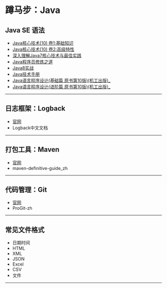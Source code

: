 #   蹲马步：Java

##  Java SE 语法

-   [Java核心技术(10) 卷1:基础知识](corejava/README.md)
-   [Java核心技术(10) 卷2:高级特性](corejava/README.md)
-   [深入理解Java7核心技术与最佳实践](java70814/README.md)
-   [Java程序员修炼之道](developer0814/README.md)
-   [Java8实战](java80814/README.md)
-   [Java技术手册](nutshell0814/README.md)
-   [Java语言程序设计(基础篇 原书第10版)(机工出版)_](Introduction0814/README.md)
-   [Java语言程序设计(进阶篇 原书第10版)(机工出版)_](Introduction0814/README.md)

----

##  日志框架：Logback

-   [官网](https://github.com/qos-ch)
-   Logback中文文档

----

##  打包工具：Maven

-   [官网](http://maven.apache.org/)
-   maven-definitive-guide_zh

----

##  代码管理：Git

-   [官网](https://git-scm.com/)
-   ProGit-zh

----

##  常见文件格式

-   日期时间
-   HTML
-   XML
-   JSON
-   Excel
-   CSV
-   文件

----
